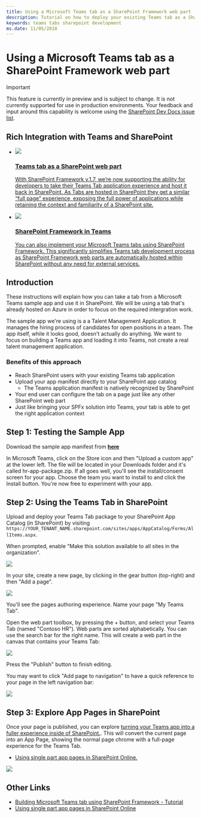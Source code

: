 ```yaml
---
title: Using a Microsoft Teams tab as a SharePoint Framework web part
description: Tutorial on how to deploy your existing Teams tab as a SharePoint web part. Capability was released to preview with SharePoint Framework v1.7.
keywords: teams tabs sharepoint development
ms.date: 11/05/2018
---
```


# Using a Microsoft Teams tab as a SharePoint Framework web part

> [!IMPORTANT]
> This feature is currently in preview and is subject to change. It is not currently supported for use in production environments. Your feedback and input around this capability is welcome using the [SharePoint Dev Docs issue list](https://github.com/SharePoint/sp-dev-docs/issues).


## Rich Integration with  Teams and SharePoint 

<ul  class="panelContent cardsC">
<li>
    <a href="#introduction">
        <div class="cardSize">
            <div class="cardPadding">
                <div class="card">
                    <div class="cardImageOuter">
                        <div class="cardImage bgdAccent1">
                            <img src="~/assets/images/tabs/tabs-in-sharepoint/image084.png" />
                        </div>
                    </div>
                    <div class="cardText">
                        <h3>Teams tab as a SharePoint web part</h3>
                        <p> With SharePoint Framework v.1.7, we’re now supporting the ability for developers to take their Teams Tab application experience and host it back in SharePoint. As Tabs are hosted in SharePoint they get a similar “full page” experience, exposing the full power of applications while retaining the context and familiarity of a SharePoint site.</p>
                    </div>
                </div>
            </div>
        </div>
    </a>
</li>
<li>
    <a href="https://docs.microsoft.com/en-us/sharepoint/dev/spfx/web-parts/get-started/using-web-part-as-ms-teams-tab">
        <div class="cardSize">
            <div class="cardPadding">
                <div class="card">
                    <div class="cardImageOuter">
                        <div class="cardImage bgdAccent1">
                            <img src="~/assets/images/tabs/tabs-in-sharepoint/SharePoint-web-part-exposed-as-a-Tab-in-Microsoft-Teams.png" />
                        </div>
                    </div>
                    <div class="cardText">
                        <h3>SharePoint Framework in Teams</h3>
                        <p> You can also implement your Microsoft Teams tabs using SharePoint Framework. This significantly simplifies Teams tab development process as SharePoint Framework web parts are automatically hosted within SharePoint without any need for external services. </p>
                    </div>
                </div>
            </div>
        </div>
    </a>
</li>
</ul>

## Introduction

These instructions will explain how you can take a tab from a Microsoft Teams sample app and use it in SharePoint. We will be using a tab that's already hosted on Azure in order to focus on the required intergration work.

The sample app we're using is a a Talent Management Application. It manages the hiring process of candidates for open positions in a team. The app itself, while it looks good, doesn't actually do anything. We want to focus on building a Teams app and loading it into Teams, not create a real talent management application.

### Benefits of this approach

- Reach SharePoint users with your existing Teams tab application
- Upload your app manifest directly to your SharePoint app catalog
  - The Teams application manifest is natively recognized by SharePoint
- Your end user can configure the tab on a page just like any other SharePoint web part​
- Just like bringing your SPFx solution into Teams, your tab is able to get the right application context

## Step 1: Testing the Sample App

Download the sample app manifest from [**here**](https://github.com/billbliss/microsoft-teams-sample-talent-acquisition/raw/master/TeamsAppPackages/hr-app-package.zip)

In Microsoft Teams, click on the Store icon and then "Upload a custom app" at the lower left. The file will be located in your Downloads folder and it's called hr-app-package.zip. If all goes well, you'll see the install/consent screen for your app. Choose the team you want to install to and click the Install button. You're now free to experiment with your app.

## Step 2: Using the Teams Tab in SharePoint

Upload and deploy your Teams Tab package to your SharePoint App Catalog (in SharePoint) by visiting `https://YOUR_TENANT_NAME.sharepoint.com/sites/apps/AppCatalog/Forms/AllItems.aspx`.

When prompted, enable "Make this solution available to all sites in the organization".

![](~/assets/images/tabs/tabs-in-sharepoint/image065.png)

In your site, create a new page, by clicking in the gear button (top-right) and then "Add a page".

![](~/assets/images/tabs/tabs-in-sharepoint/image066.png)

You'll see the pages authoring experience. Name your page "My Teams Tab".

Open the web part toolbox, by pressing the + button, and select your Teams Tab (named "Contoso HR"). Web parts are sorted alphabetically. You can use the search bar for the right name. This will create a web part in the canvas that contains your Teams Tab:

![](~/assets/images/tabs/tabs-in-sharepoint/image071.png)

Press the "Publish" button to finish editing.

You may want to click "Add page to navigation" to have a quick reference to your page in the left navigation bar:

![](~/assets/images/tabs/tabs-in-sharepoint/image073.png)

## Step 3: Explore App Pages in SharePoint

Once your page is published, you can explore [turning your Teams app into a fuller experience inside of SharePoint.](https://docs.microsoft.com/en-us/sharepoint/dev/spfx/web-parts/single-part-app-pages). This will convert the current page into an App Page, showing the normal page chrome with a full-page experience for the Teams Tab.

- [Using single part app pages in SharePoint Online.](https://docs.microsoft.com/en-us/sharepoint/dev/spfx/web-parts/single-part-app-pages)

![](~/assets/images/tabs/tabs-in-sharepoint/image085.png)

## Other Links

- [Building Microsoft Teams tab using SharePoint Framework - Tutorial](https://docs.microsoft.com/en-us/sharepoint/dev/spfx/web-parts/get-started/using-web-part-as-ms-teams-tab)
- [Using single part app pages in SharePoint Online](https://docs.microsoft.com/en-us/sharepoint/dev/spfx/web-parts/single-part-app-pages)
